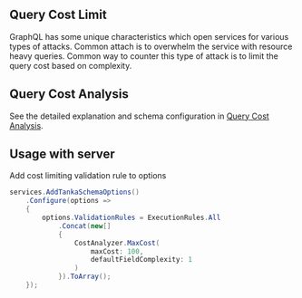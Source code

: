 ## Query Cost Limit

GraphQL has some unique characteristics which open services
for various types of attacks. Common attach is to overwhelm
the service with resource heavy queries. Common way to counter
this type of attack is to limit the query cost based on complexity.

## Query Cost Analysis

See the detailed explanation and schema configuration in
[Query Cost Analysis](1-execution/07-query-cost-analysis.html).


## Usage with server

Add cost limiting validation rule to options

```csharp
services.AddTankaSchemaOptions()
    .Configure(options =>
    {
        options.ValidationRules = ExecutionRules.All
            .Concat(new[]
            {
                CostAnalyzer.MaxCost(
                    maxCost: 100, 
                    defaultFieldComplexity: 1
                )
            }).ToArray();
    });
```